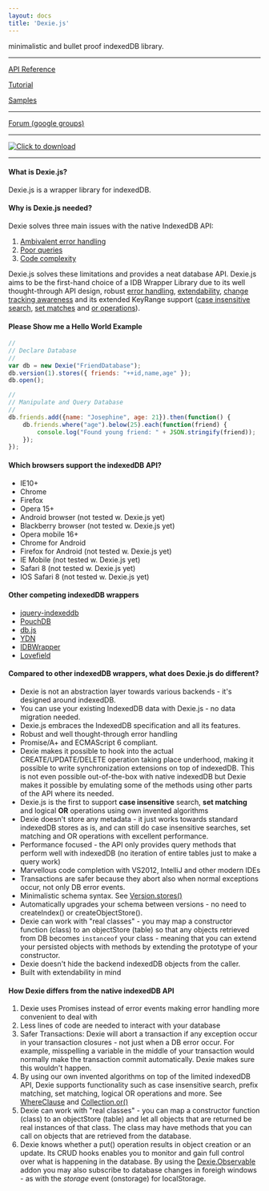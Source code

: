 ```yaml
---
layout: docs
title: 'Dexie.js'
---
```


minimalistic and bullet proof indexedDB library.

***

[API Reference](/docs/API-Reference)

[Tutorial](/docs/Tutorial)

[Samples](/docs/Samples)

***

[Forum (google groups)](https://groups.google.com/forum/#!forum/dexiejs)

***

[![Click to download](/assets/images/download-button.png)](Download)

***

#### What is Dexie.js?

Dexie.js is a wrapper library for indexedDB.

#### Why is Dexie.js needed?

Dexie solves three main issues with the native IndexedDB API:

 1. [Ambivalent error handling](/docs/The-Three-Main-Limitations-of-IndexedDB)
 2. [Poor queries](/docs/The-Three-Main-Limitations-of-IndexedDB)
 3. [Code complexity](/docs/The-Three-Main-Limitations-of-IndexedDB)

Dexie.js solves these limitations and provides a neat database API. Dexie.js aims to be the first-hand choice of a IDB Wrapper Library due to its well thought-through API design, robust [error handling](/docs/API-Reference#exception-handling), [extendability](/docs/TutorialBuilding-Addons), [change tracking awareness](/docs/Tutorial/Design#change-tracking) and its extended KeyRange support ([case insensitive search](/docs/WhereClause/WhereClause.equalsIgnoreCase()), [set matches](/docs/WhereClause/WhereClause.anyOf()) and [or operations](/docs/Collection/Collection.or())).

#### Please Show me a Hello World Example

```javascript
//
// Declare Database
//
var db = new Dexie("FriendDatabase");
db.version(1).stores({ friends: "++id,name,age" });
db.open();

//
// Manipulate and Query Database
//
db.friends.add({name: "Josephine", age: 21}).then(function() {
    db.friends.where("age").below(25).each(function(friend) {
        console.log("Found young friend: " + JSON.stringify(friend));
    });
});
```

#### Which browsers support the indexedDB API?

* IE10+
* Chrome
* Firefox
* Opera 15+
* Android browser (not tested w. Dexie.js yet)
* Blackberry browser (not tested w. Dexie.js yet)
* Opera mobile 16+
* Chrome for Android
* Firefox for Android (not tested w. Dexie.js yet)
* IE Mobile (not tested w. Dexie.js yet)
* Safari 8 (not tested w. Dexie.js yet)
* IOS Safari 8 (not tested w. Dexie.js yet)

#### Other competing indexedDB wrappers

* [jquery-indexeddb](http://nparashuram.com/jquery-indexeddb/)
* [PouchDB](http://pouchdb.com/)
* [db.js](http://aaronpowell.github.io/db.js/)
* [YDN](https://github.com/yathit/ydn-db)
* [IDBWrapper](https://github.com/jensarps/IDBWrapper)
* [Lovefield](https://github.com/google/lovefield)

#### Compared to other indexedDB wrappers, what does Dexie.js do different?

* Dexie is not an abstraction layer towards various backends - it's designed around indexedDB.
* You can use your existing IndexedDB data with Dexie.js - no data migration needed.
* Dexie.js embraces the IndexedDB specification and all its features.
* Robust and well thought-through error handling
* Promise/A+ and ECMAScript 6 compliant.
* Dexie makes it possible to hook into the actual CREATE/UPDATE/DELETE operation taking place underhood, making it possible to write synchronization extensions on top of indexedDB. This is not even possible out-of-the-box with native indexedDB but Dexie makes it possible by emulating some of the methods using other parts of the API where its needed.
* Dexie.js is the first to support __case insensitive__ search, __set matching__ and logical __OR__ operations using own invented algorithms
* Dexie doesn't store any metadata - it just works towards standard indexedDB stores as is, and can still do case insensitive searches, set matching and OR operations with excellent performance.
* Performance focused - the API only provides query methods that perform well with indexedDB (no iteration of entire tables just to make a query work)
* Marvellous code completion with VS2012, IntelliJ and other modern IDEs
* Transactions are safer because they abort also when normal exceptions occur, not only DB error events.
* Minimalistic schema syntax. See [Version.stores()](/docs/Version/Version.stores())
* Automatically upgrades your schema between versions - no need to createIndex() or createObjectStore().
* Dexie can work with "real classes" - you may map a constructor function (class) to an objectStore (table) so that any objects retrieved from DB becomes `instanceof` your class - meaning that you can extend your persisted objects with methods by extending the prototype of your constructor.
* Dexie doesn't hide the backend indexedDB objects from the caller.
* Built with extendability in mind

#### How Dexie differs from the native indexedDB API

1. Dexie uses Promises instead of error events making error handling more convenient to deal with
2. Less lines of code are needed to interact with your database
3. Safer Transactions: Dexie will abort a transaction if any exception occur in your transaction closures - not just when a DB error occur. For example, misspelling a variable in the middle of your transaction would normally make the transaction commit automatically. Dexie makes sure this wouldn't happen.
4. By using our own invented algorithms on top of the limited indexedDB API, Dexie supports functionality such as case insensitive search, prefix matching, set matching, logical OR operations and more. See [WhereClause](/docs/WhereClause/WhereClause) and [Collection.or()](/docs/Collection/Collection.or())
5. Dexie can work with "real classes" - you can map a constructor function (class) to an objectStore (table) and let all objects that are returned be real instances of that class. The class may have methods that you can call on objects that are retrieved from the database.
6. Dexie knows whether a put() operation results in object creation or an update. Its CRUD hooks enables you to monitor and gain full control over what is happening in the database. By using the [Dexie.Observable](/docs/Observable/Dexie.Observable) addon you may also subscribe to database changes in foreigh windows - as with the _storage_ event (onstorage) for localStorage.
